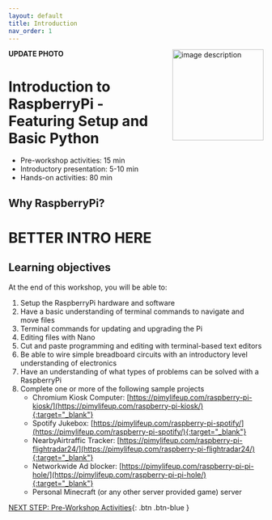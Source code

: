 ```yaml
---
layout: default
title: Introduction 
nav_order: 1
---
```

**UPDATE PHOTO**
<img src="images/WORKSHOP-LOGO-HERE.png" style="float:right;width:180px;" alt="image description">

# Introduction to RaspberryPi - Featuring Setup and Basic Python

- Pre-workshop activities: 15 min 
- Introductory presentation: 5-10 min
- Hands-on activities: 80 min

## Why RaspberryPi?

# **BETTER INTRO HERE**

## Learning objectives

At the end of this workshop, you will be able to:

1.  Setup the RaspberryPi hardware and software
2.  Have a basic understanding of terminal commands to navigate and move files
3.  Terminal commands for updating and upgrading the Pi
4.  Editing files with Nano
5.  Cut and paste programming and editing with terminal-based text editors
6.  Be able to wire simple breadboard circuits with an introductory level understanding of electronics
7.  Have an understanding of what types of problems can be solved with a RaspberryPi
8.  Complete one or more of the following sample projects
    -   Chromium Kiosk Computer: [https://pimylifeup.com/raspberry-pi-kiosk/](https://pimylifeup.com/raspberry-pi-kiosk/){:target="_blank"}
    -   Spotify Jukebox: [https://pimylifeup.com/raspberry-pi-spotify/](https://pimylifeup.com/raspberry-pi-spotify/){:target="_blank"}
    -   NearbyAirtraffic Tracker: [https://pimylifeup.com/raspberry-pi-flightradar24/](https://pimylifeup.com/raspberry-pi-flightradar24/){:target="_blank"}
    -   Networkwide Ad blocker: [https://pimylifeup.com/raspberry-pi-pi-hole/](https://pimylifeup.com/raspberry-pi-pi-hole/){:target="_blank"}
    -   Personal Minecraft (or any other server provided game) server
 
[NEXT STEP: Pre-Workshop Activities](pre-workshop.html){: .btn .btn-blue }
